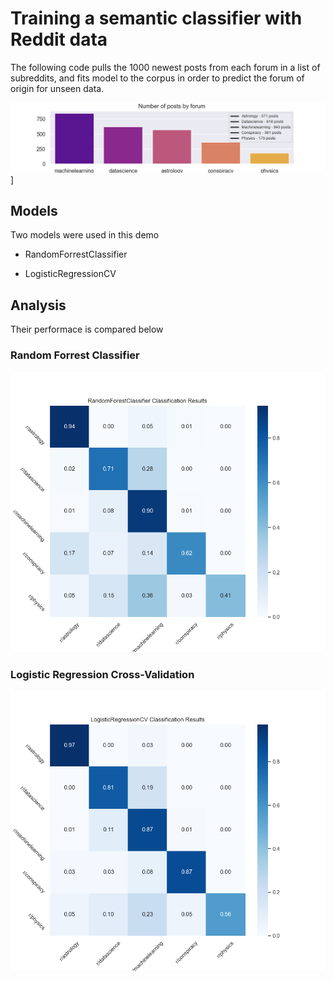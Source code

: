 # Training a semantic classifier with Reddit data

The following code pulls the 1000 newest posts
from each forum in a list of subreddits,
and fits model to the corpus in order to
predict the forum of origin for unseen data.

![post_dist](images/post_counts.png)]

## Models

Two models were used in this demo

- RandomForrestClassifier

- LogisticRegressionCV

## Analysis

Their performace is compared below

### Random Forrest Classifier

![confusion_1](images/confusion_matrix_RandomForestClassifier.png)

### Logistic Regression Cross-Validation

![confusion_1](images/confusion_matrix_LogisticRegressionCV.png)